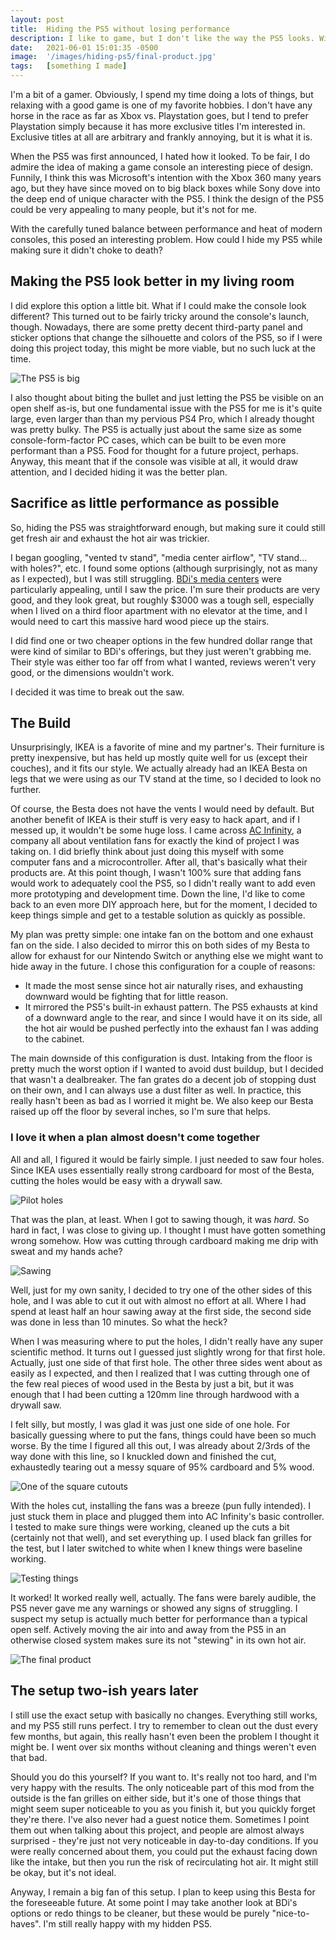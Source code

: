 ```yaml
---
layout: post
title:  Hiding the PS5 without losing performance
description: I like to game, but I don't like the way the PS5 looks. With the carefully tuned balance between performance and heat of modern consoles, this posed an interesting problem. How could I hide my PS5 while making sure it didn't choke to death?
date:   2021-06-01 15:01:35 -0500
image:  '/images/hiding-ps5/final-product.jpg'
tags:   [something I made]
---
```


I'm a bit of a gamer. Obviously, I spend my time doing a lots of things, but relaxing with a good game is one of my favorite hobbies. I don't have any horse in the race as far as Xbox vs. Playstation goes, but I tend to prefer Playstation simply because it has more exclusive titles I'm interested in. Exclusive titles at all are arbitrary and frankly annoying, but it is what it is. 

When the PS5 was first announced, I hated how it looked. To be fair, I do admire the idea of making a game console an interesting piece of design. Funnily, I think this was Microsoft's intention with the Xbox 360 many years ago, but they have since moved on to big black boxes while Sony dove into the deep end of unique character with the PS5. I think the design of the PS5 could be very appealing to many people, but it's not for me. 

With the carefully tuned balance between performance and heat of modern consoles, this posed an interesting problem. How could I hide my PS5 while making sure it didn't choke to death?

## Making the PS5 look better in my living room

I did explore this option a little bit. What if I could make the console look different? This turned out to be fairly tricky around the console's launch, though. Nowadays, there are some pretty decent third-party panel and sticker options that change the silhouette and colors of the PS5, so if I were doing this project today, this might be more viable, but no such luck at the time. 

![The PS5 is big](/images/hiding-ps5/_ps5-big.jpg)

I also thought about biting the bullet and just letting the PS5 be visible on an open shelf as-is, but one fundamental issue with the PS5 for me is it's quite large, even larger than than my pervious PS4 Pro, which I already thought was pretty bulky. The PS5 is actually just about the same size as some console-form-factor PC cases, which can be built to be even more performant than a PS5. Food for thought for a future project, perhaps. Anyway, this meant that if the console was visible at all, it would draw attention, and I decided hiding it was the better plan.

## Sacrifice as little performance as possible

So, hiding the PS5 was straightforward enough, but making sure it could still get fresh air and exhaust the hot air was trickier. 

I began googling, "vented tv stand", "media center airflow", "TV stand... with holes?", etc. I found some options (although surprisingly, not as many as I expected), but I was still struggling. [BDi's media centers](https://www.bdiusa.com/products/corridor-8177-modern-tv-stand-media-storage-drawer?finish=natural-walnut) were particularly appealing, until I saw the price. I'm sure their products are very good, and they look great, but roughly $3000 was a tough sell, especially when I lived on a third floor apartment with no elevator at the time, and I would need to cart this massive hard wood piece up the stairs. 

I did find one or two cheaper options in the few hundred dollar range that were kind of similar to BDi's offerings, but they just weren't grabbing me. Their style was either too far off from what I wanted, reviews weren't very good, or the dimensions wouldn't work. 

I decided it was time to break out the saw.

## The Build

Unsurprisingly, IKEA is a favorite of mine and my partner's. Their furniture is pretty inexpensive, but has held up mostly quite well for us (except their couches), and it fits our style. We actually already had an IKEA Besta on legs that we were using as our TV stand at the time, so I decided to look no further. 

Of course, the Besta does not have the vents I would need by default. But another benefit of IKEA is their stuff is very easy to hack apart, and if I messed up, it wouldn't be some huge loss. I came across [AC Infinity](https://acinfinity.com/), a company all about ventilation fans for exactly the kind of project I was taking on. I did briefly think about just doing this myself with some computer fans and a microcontroller. After all, that's basically what their products are. At this point though, I wasn't 100% sure that adding fans would work to adequately cool the PS5, so I didn't really want to add even more prototyping and development time. Down the line, I'd like to come back to an even more DIY approach here, but for the moment, I decided to keep things simple and get to a testable solution as quickly as possible. 

My plan was pretty simple: one intake fan on the bottom and one exhaust fan on the side. I also decided to mirror this on both sides of my Besta to allow for exhaust for our Nintendo Switch or anything else we might want to hide away in the future. I chose this configuration for a couple of reasons:
- It made the most sense since hot air naturally rises, and exhausting downward would be fighting that for little reason.
- It mirrored the PS5's built-in exhaust pattern. The PS5 exhausts at kind of a downward angle to the rear, and since I would have it on its side, all the hot air would be pushed perfectly into the exhaust fan I was adding to the cabinet. 

The main downside of this configuration is dust. Intaking from the floor is pretty much the worst option if I wanted to avoid dust buildup, but I decided that wasn't a dealbreaker. The fan grates do a decent job of stopping dust on their own, and I can always use a dust filter as well. In practice, this really hasn't been as bad as I worried it might be. We also keep our Besta raised up off the floor by several inches, so I'm sure that helps. 

### I love it when a plan almost doesn't come together

All and all, I figured it would be fairly simple. I just needed to saw four holes. Since IKEA uses essentially really strong cardboard for most of the Besta, cutting the holes would be easy with a drywall saw. 

![Pilot holes](/images/hiding-ps5/_pilot-holes.jpg)

That was the plan, at least. When I got to sawing though, it was *hard*. So hard in fact, I was close to giving up. I thought I must have gotten something wrong somehow. How was cutting through cardboard making me drip with sweat and my hands ache?

![Sawing](/images/hiding-ps5/_sawing.jpg)

Well, just for my own sanity, I decided to try one of the other sides of this hole, and I was able to cut it out with almost no effort at all. Where I had spend at least half an hour sawing away at the first side, the second side was done in less than 10 minutes. So what the heck?

When I was measuring where to put the holes, I didn't really have any super scientific method. It turns out I guessed just slightly wrong for that first hole. Actually, just one side of that first hole. The other three sides went about as easily as I expected, and then I realized that I was cutting through one of the few real pieces of wood used in the Besta by just a bit, but it was enough that I had been cutting a 120mm line through hardwood with a drywall saw. 

I felt silly, but mostly, I was glad it was just one side of one hole. For basically guessing where to put the fans, things could have been so much worse. By the time I figured all this out, I was already about 2/3rds of the way done with this line, so I knuckled down and finished the cut, exhaustedly tearing out a messy square of 95% cardboard and 5% wood. 

![One of the square cutouts](/images/hiding-ps5/cutout.jpg)

With the holes cut, installing the fans was a breeze (pun fully intended). I just stuck them in place and plugged them into AC Infinity's basic controller. I tested to make sure things were working, cleaned up the cuts a bit (certainly not that well), and set everything up. I used black fan grilles for the test, but I later switched to white when I knew things were baseline working.

![Testing things](/images/hiding-ps5/_test-fit.jpg)

It worked! It worked really well, actually. The fans were barely audible, the PS5 never gave me any warnings or showed any signs of struggling. I suspect my setup is actually much better for performance than a typical open self. Actively moving the air into and away from the PS5 in an otherwise closed system makes sure its not "stewing" in its own hot air. 

![The final product](/images/hiding-ps5/_final-product.jpg)


## The setup two-ish years later

I still use the exact setup with basically no changes. Everything still works, and my PS5 still runs perfect. I try to remember to clean out the dust every few months, but again, this really hasn't even been the problem I thought it might be. I went over six months without cleaning and things weren't even that bad. 

Should you do this yourself? If you want to. It's really not too hard, and I'm very happy with the results. The only noticeable part of this mod from the outside is the fan grilles on either side, but it's one of those things that might seem super noticeable to you as you finish it, but you quickly forget they're there. I've also never had a guest notice them. Sometimes I point them out when talking about this project, and people are almost always surprised - they're just not very noticeable in day-to-day conditions. If you were really concerned about them, you could put the exhaust facing down like the intake, but then you run the risk of recirculating hot air. It might still be okay, but it's not ideal.

Anyway, I remain a big fan of this setup. I plan to keep using this Besta for the foreseeable future. At some point I may take another look at BDi's options or redo things to be cleaner, but these would be purely "nice-to-haves". I'm still really happy with my hidden PS5. 
